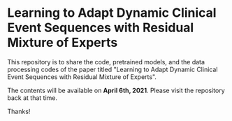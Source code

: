 # Learning to Adapt Dynamic Clinical Event Sequences with Residual Mixture of Experts

This repository is to share the code, pretrained models, and the data processing codes of the paper titled "Learning to Adapt Dynamic Clinical Event Sequences with Residual Mixture of Experts". 

The contents will be available on **April 6th, 2021**. 
Please visit the repository back at that time. 

Thanks!
